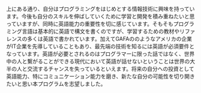 上にある通り、自分はプログラミングをはじめとする情報技術に興味を持っています。今後も自分のスキルを伸ばしていくために学習と開発を積み重ねたいと思っていますが、同時に英語能力の重要性を切に感じています。そもそもプログラミング言語は基本的に英語で構文を書くのですが、学習するための教材やリファレンスの多くは英語で書かれています。加えてGAFAののようなアメリカの企業がIT企業を先導していることもあり、最先端の技術を知るには英語が必須要件となっています。英語が必要とされるのはプログラマーに限った話ではなく、世界中の人と繋がることができる現代において英語が話せないということは世界の大半の人と交流するチャンスを失っているといえます。将来の自分への投資として英語能力、特にコミュニケーション能力を磨き、新たな自分の可能性を切り開きたいと思い本プログラムを志望しました。
